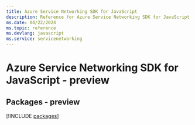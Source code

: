 ```yaml
---
title: Azure Service Networking SDK for JavaScript
description: Reference for Azure Service Networking SDK for JavaScript
ms.date: 04/22/2024
ms.topic: reference
ms.devlang: javascript
ms.service: servicenetworking
---
```

# Azure Service Networking SDK for JavaScript - preview
## Packages - preview
[!INCLUDE [packages](service-networking-index.md)]